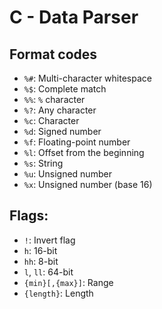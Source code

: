 # C - Data Parser

## Format codes

- `%#`: Multi-character whitespace
- `%$`: Complete match
- `%%`: `%` character
- `%?`: Any character
- `%c`: Character
- `%d`: Signed number
- `%f`: Floating-point number
- `%l`: Offset from the beginning
- `%s`: String
- `%u`: Unsigned number
- `%x`: Unsigned number (base 16)

## Flags:

- `!`: Invert flag
- `h`: 16-bit
- `hh`: 8-bit
- `l`, `ll`: 64-bit
- `{min}[,{max}]`: Range
- `{length}`: Length
